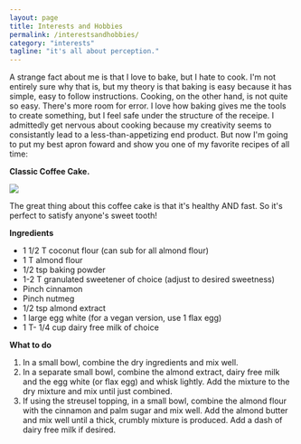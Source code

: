 ```yaml
---
layout: page
title: Interests and Hobbies
permalink: /interestsandhobbies/
category: "interests"
tagline: "it's all about perception."
---
```


A strange fact about me is that I love to bake, but I hate to cook.  I'm not entirely sure why that is, but my theory is that baking is easy because it has simple, easy to follow instructions.  Cooking, on the other hand, is not quite so easy.  There's more room for error.  I love how baking gives me the tools to create something, but I feel safe under the structure of the receipe.  I  admittedly get nervous about cooking because my creativity seems to consistantly lead to a less-than-appetizing end product. But now I'm going to put my best apron foward and show you one of my favorite recipes of all time:
  
__Classic Coffee Cake.__

![](http://cf.thebigmansworld.com/wp-content/uploads/2015/11/healthy-one-minute-coffee-cake_1.jpg)
 
The great thing about this coffee cake is that it's healthy AND fast.  So it's perfect to satisfy anyone's sweet tooth!
 
 __Ingredients__
 
 * 1 1/2 T coconut flour (can sub for all almond flour)
 * 1 T almond flour
 * 1/2 tsp baking powder
 * 1-2 T granulated sweetener of choice (adjust to desired sweetness)
 * Pinch cinnamon
 * Pinch nutmeg
 * 1/2 tsp almond extract
 * 1 large egg white (for a vegan version, use 1 flax egg)
 * 1 T- 1/4 cup dairy free milk of choice
 
 
 __What to do__
 
 1. In a small bowl, combine the dry ingredients and mix well.
 2. In a separate small bowl, combine the almond extract, dairy free milk and the egg white (or flax egg) and whisk lightly. Add the mixture to the dry mixture and mix until just combined.
 3. If using the streusel topping, in a small bowl, combine the almond flour with the cinnamon and palm sugar and mix well. Add the almond butter and mix well until a thick, crumbly mixture is produced. Add a dash of dairy free milk if desired.